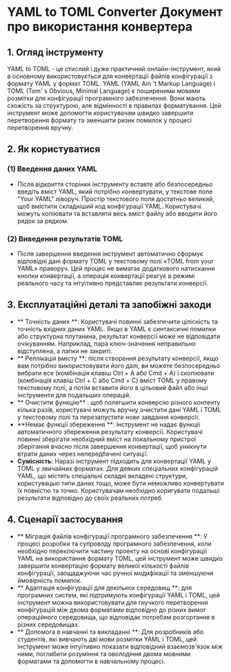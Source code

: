 # YAML to TOML Converter Документ про використання конвертера

## 1. Огляд інструменту

YAML to TOML - це стислий і дуже практичний онлайн-інструмент, який в основному використовується для конвертації файлів конфігурації з формату YAML у формат TOML. YAML (YAML Ain 't Markup Language) і TOML (Tom' s Obvious, Minimal Language) є поширеними мовами розмітки для конфігурації програмного забезпечення. Вони мають схожість за структурою, але відмінності в правилах форматування. Цей інструмент може допомогти користувачам швидко завершити перетворення формату та зменшити ризик помилок у процесі перетворення вручну.

## 2. Як користуватися

### (1) Введення даних YAML

  * Після відкриття сторінки інструменту вставте або безпосередньо введіть вміст YAML, який потрібно конвертувати, у текстове поле "Your YAML" ліворуч. Простір текстового поля достатньо великий, щоб вмістити складніший код конфігурації YAML. Користувачі можуть копіювати та вставляти весь вміст файлу або вводити його рядок за рядком.

### (2) Виведення результатів TOML

  * Після завершення введення інструмент автоматично сформує відповідні дані формату TOML у текстовому полі «TOML from your YAML» праворуч. Цей процес не вимагає додаткового натискання кнопки конвертації, а операція конвертації реагує в режимі реального часу та інтуїтивно представляє результати конверсії.

## 3. Експлуатаційні деталі та запобіжні заходи

  * ** Точність даних **: Користувачі повинні забезпечити цілісність та точність вхідних даних YAML. Якщо в YAML є синтаксичні помилки або структурна плутанина, результат конверсії може не відповідати очікуванням. Наприклад, пара ключ-значення неправильно відступлена, а лапки не закриті.
  * ** Реплікація вмісту **: після створення результату конверсії, якщо вам потрібно використовувати його далі, ви можете безпосередньо вибрати все (комбінація клавіш Ctrl + A або Cmd + A) і скопіювати (комбінація клавіш Ctrl + C або Cmd + C) вміст TOML у правому текстовому полі, а потім вставити його в цільовий файл або інші інструменти для подальших операцій.
  * ** Очистити функцію** : щоб полегшити конверсію різного контенту кілька разів, користувачі можуть вручну очистити дані YAML і TOML у текстовому полі та перезапустити нове завдання конверсії.
  * **Немає функції збереження **: інструмент не надає функції автоматичного збереження результату конверсії. Користувачі повинні зберігати необхідний вміст на локальному пристрої зберігання вчасно після завершення конвертації, щоб уникнути втрати даних через непередбачені ситуації.
  * **Сумісність**: Наразі інструмент підходить для конвертації YAML у TOML у звичайних форматах. Для деяких спеціальних конфігурацій YAML, що містять спеціальні складні вкладені структури, користувацькі типи даних тощо, може бути неможливо конвертувати їх повністю та точно. Користувачам необхідно коригувати подальші результати відповідно до своїх реальних потреб.

## 4. Сценарії застосування

  * ** Міграція файлів конфігурації програмного забезпечення **: У процесі розробки та супроводу програмного забезпечення, коли необхідно переключити частину проекту на основі конфігурації YAML на використання формату TOML, цей інструмент може швидко завершити конвертацію формату великої кількості файлів конфігурації, заощаджуючи час ручної модифікації та зменшуючи ймовірність помилок.
  * ** Адаптація конфігурації для декількох середовищ **: для програмних систем, які підтримують конфігурації YAML і TOML, цей інструмент можна використовувати для гнучкого перетворення конфігурацій між двома форматами відповідно до різних вимог операційного середовища, що відповідає потребам розгортання в різних середовищах.
  * ** Допомога в навчанні та викладанні **: Для розробників або студентів, які вивчають дві мови розмітки YAML і TOML, цей інструмент може інтуїтивно показати відповідний взаємозв'язок між ними, поглибити розуміння та оволодіння двома мовними форматами та допомогти в навчальному процесі.